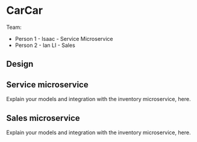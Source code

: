 # CarCar

Team:

* Person 1 - Isaac - Service Microservice
* Person 2 - Ian LI - Sales

## Design

## Service microservice

Explain your models and integration with the inventory
microservice, here.

## Sales microservice

Explain your models and integration with the inventory
microservice, here.
